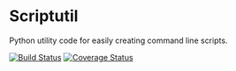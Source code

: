 Scriptutil
==========

Python utility code for easily creating command line scripts.

[![Build Status](https://travis-ci.org/mnorbury/scriptutil.png?branch=master)](https://travis-ci.org/mnorbury/scriptutil)
[![Coverage Status](https://coveralls.io/repos/mnorbury/scriptutil/badge.png)](https://coveralls.io/r/mnorbury/scriptutil)

